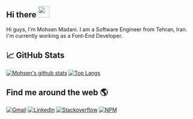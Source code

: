 ## Hi there <img src="https://raw.githubusercontent.com/moh3n9595/moh3n9595/master/wave.gif" width="30px">

Hi guys, I'm Mohsen Madani. I am a Software Engineer from Tehran, Iran. I'm currently working as a Font-End Developer.

## &#x1f4c8; GitHub Stats

[![Mohsen's github stats](https://github-readme-stats.vercel.app/api?username=moh3n9595&show_icons=true&line_height=21&show_icons=true&theme=vue)](https://github.com/anuraghazra/github-readme-stats)
[![Top Langs](https://github-readme-stats.vercel.app/api/top-langs/?username=moh3n9595&show_icons=true&layout=compact&theme=vue)](https://github.com/anuraghazra/github-readme-stats)

## Find me around the web 🌎

[![Gmail](https://img.shields.io/badge/-GMAIL-D14836?style=for-the-badge&logo=gmail&logoColor=white)](mailto:mohsenando@gmail.com)
[![LinkedIn](https://img.shields.io/badge/-LINKEDIN-0077B5?style=for-the-badge&logo=linkedin&logoColor=white)](https://www.linkedin.com/in/mohsen-madani/)
[![Stackoverflow](https://img.shields.io/badge/-STACKOVERFLOW-FE7A16?style=for-the-badge&logo=stackoverflow&logoColor=white)](https://stackoverflow.com/users/6935676/mohsen)
[![NPM](https://img.shields.io/badge/-NPM-CB3837?style=for-the-badge&logo=npm&logoColor=white)](https://www.npmjs.com/~moh3n95)

<!--
**moh3n9595/moh3n9595** is a ✨ _special_ ✨ repository because its `README.md` (this file) appears on your GitHub profile.

Here are some ideas to get you started:

- 🔭 I’m currently working on ...
- 🌱 I’m currently learning ...
- 👯 I’m looking to collaborate on ...
- 🤔 I’m looking for help with ...
- 💬 Ask me about ...
- 📫 How to reach me: ...
- 😄 Pronouns: ...
- ⚡ Fun fact: ...
-->
